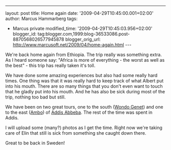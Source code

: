 ---
layout: post
title: Home again
date: '2009-04-29T10:45:00.001+02:00'
author: Marcus Hammarberg
tags:
  - Marcus private
modified_time: '2009-04-29T10:45:03.956+02:00'
blogger_id: tag:blogger.com,1999:blog-36533086.post-8870568026577945878
blogger_orig_url: http://www.marcusoft.net/2009/04/home-again.html ---

We're back home again from Ethiopia. The trip really was something
extra. As I heard someone say: "Africa is more of everything - the worst
as well as the best" - this trip has really taken it's toll.

We have done some amazing experiences but also had some really hard
times. One thing was that it was really hard to keep track of what
Albert put into his mouth. There are so many things that you don't even
want to touch that he gladly put into his mouth. And he has also be sick
during most of the trip, nothing too bad but still.

We have been on two great tours, one to the south
(<a href="http://en.wikipedia.org/wiki/Wondo_Genet" target="_blank">Wondo
Genet</a>) and one to the east
(<a href="http://en.wikipedia.org/wiki/Ambo,_Ethiopia"
target="_blank">Ambo</a>) of
<a href="http://en.wikipedia.org/wiki/Addis_Ababa" target="_blank">Addis
Abbeba</a>. The rest of the time was spent in Addis.

I will upload some (many?) photos as I get the time. Right now we're
taking care of Elin that still is sick from something she caught down
there.

Great to be back in Sweden!
